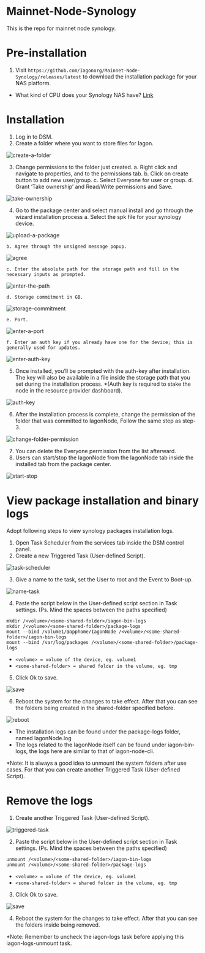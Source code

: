 # Mainnet-Node-Synology

This is the repo for mainnet node synology.

# Pre-installation

1. Visit `https://github.com/Iagonorg/Mainnet-Node-Synology/releases/latest` to download the installation package for your NAS platform.

* What kind of CPU does your Synology NAS have?
[Link](https://kb.synology.com/en-us/DSM/tutorial/What_kind_of_CPU_does_my_NAS_have)

# Installation

1. Log in to DSM.
2. Create a folder where you want to store files for Iagon.

![create-a-folder](./assets/step-1.png)

3. Change permissions to the folder just created.
    a. Right click and navigate to properties, and to the permissions tab.
    b. Click on create button to add new user/group.
    c. Select Everyone for user or group.
    d. Grant ‘Take ownership’ and Read/Write permissions and Save.

![take-ownership](./assets/step-2.png)

4. Go to the package center and select manual install and go through the wizard installation process
    a. Select the spk file for your synology device.

![upload-a-package](./assets/step-3.png)

    b. Agree through the unsigned message popup.

![agree](./assets/step-4.png)

    c. Enter the absolute path for the storage path and fill in the necessary inputs as prompted.

![enter-the-path](./assets/step-5.png)

    d. Storage commitment in GB.

![storage-commitment](./assets/step-6.png)

    e. Port.

![enter-a-port](./assets/step-7.png)

    f. Enter an auth key if you already have one for the device; this is generally used for updates.

![enter-auth-key](./assets/step-8.png)

5. Once installed, you’ll be prompted with the auth-key after installation. The key will also be available in a file inside the storage path that you set during the installation process. *(Auth key is required to stake the node in the resource provider dashboard).

![auth-key](./assets/step-9.png)

6. After the installation process is complete, change the permission of the folder that was committed to IagonNode, Follow the same step as step-3.

![change-folder-permission](./assets/step-10.png)

7. You can delete the Everyone permission from the list afterward.
8. Users can start/stop the IagonNode from the IagonNode tab inside the installed tab from the package center.

![start-stop](./assets/step-11.png)

# View package installation and binary logs

Adopt following steps to view synology packages installation logs.

1. Open Task Scheduler from the services tab inside the DSM control panel.
2. Create a new Triggered Task (User-defined Script).

![task-scheduler](./assets/step-12.png)

3. Give a name to the task, set the User to root and the Event to Boot-up.

![name-task](./assets/step-13.png)

4. Paste the script below in the User-defined script section in Task settings. (Ps. Mind the spaces between the paths specified)

```
mkdir /<volume>/<some-shared-folder>/iagon-bin-logs
mkdir /<volume>/<some-shared-folder>/package-logs
mount --bind /volume1/@apphome/IagonNode /<volume>/<some-shared-folder>/iagon-bin-logs
mount --bind /var/log/packages /<volume>/<some-shared-folder>/package-logs
```

- `<volume> = volume of the device, eg. volume1`
- `<some-shared-folder> = shared folder in the volume, eg. tmp`

5. Click Ok to save.

![save](./assets/step-14.png)


6. Reboot the system for the changes to take effect. After that you can see the folders being created in the shared-folder specified before.

![reboot](./assets/step-15.png)


- The installation logs can be found under the package-logs folder, named IagonNode.log 
- The logs related to the IagonNode itself can be found under iagon-bin-logs, the logs here are similar to that of iagon-node-cli.

*Note: It is always a good idea to unmount the system folders after use cases. For that you can create another Triggered Task (User-defined Script).

# Remove the logs

1. Create another Triggered Task (User-defined Script).

![triggered-task](./assets/step-16.png)

2. Paste the script below in the User-defined script section in Task settings. (Ps. Mind the spaces between the paths specified)

```
unmount /<volume>/<some-shared-folder>/iagon-bin-logs
unmount /<volume>/<some-shared-folder>/package-logs
```

- `<volume> = volume of the device, eg. volume1`
- `<some-shared-folder> = shared folder in the volume, eg. tmp`

3. Click Ok to save.

![save](./assets/step-17.png)

4. Reboot the system for the changes to take effect. After that you can see the folders inside being removed. 

*Note: Remember to uncheck the iagon-logs task before applying this iagon-logs-unmount task.


